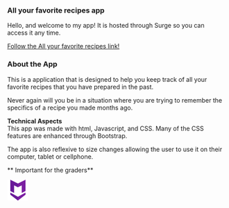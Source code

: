 ### All your favorite recipes app

Hello, and welcome to my app! It is hosted through Surge so you can access it any time.

[Follow the All your favorite recipes link!](recipe-tracker.surge.sh)

### About the App
This is a application that is designed to help you keep track of all your favorite recipes that you have prepared in the past.

Never again will you be in a situation where you are trying to remember the specifics of a recipe you made months ago.

**Technical Aspects**  
This app was made with html, Javascript, and CSS.  Many of the CSS features are enhanced through Bootstrap.

The app is also reflexive to size changes allowing the user to use it on their computer, tablet or cellphone.

** Important for the graders** 


![alt text](https://github.com/adam-p/markdown-here/raw/master/src/common/images/icon48.png "Logo Title Text 1")
